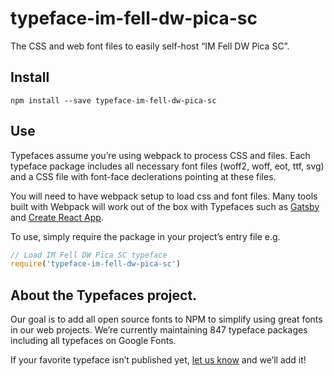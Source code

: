 
# typeface-im-fell-dw-pica-sc

The CSS and web font files to easily self-host “IM Fell DW Pica SC”.

## Install

`npm install --save typeface-im-fell-dw-pica-sc`

## Use

Typefaces assume you’re using webpack to process CSS and files. Each typeface
package includes all necessary font files (woff2, woff, eot, ttf, svg) and
a CSS file with font-face declerations pointing at these files.

You will need to have webpack setup to load css and font files. Many tools built
with Webpack will work out of the box with Typefaces such as [Gatsby](https://github.com/gatsbyjs/gatsby)
and [Create React App](https://github.com/facebookincubator/create-react-app).

To use, simply require the package in your project’s entry file e.g.

```javascript
// Load IM Fell DW Pica SC typeface
require('typeface-im-fell-dw-pica-sc')
```

## About the Typefaces project.

Our goal is to add all open source fonts to NPM to simplify using great fonts in
our web projects. We’re currently maintaining 847 typeface packages
including all typefaces on Google Fonts.

If your favorite typeface isn’t published yet, [let us know](https://github.com/KyleAMathews/typefaces)
and we’ll add it!

